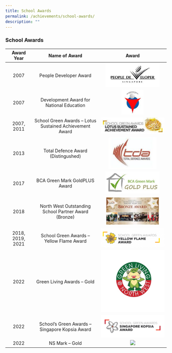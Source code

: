 ```yaml
---
title: School Awards
permalink: /achievements/school-awards/
description: ""
---
```

### **School Awards**

| Award Year | Name of Award | Award |
|:---:|:---:|:---:|
| 2007 | People Developer Award | <img src="/images/sch%20award%201.png" style="width:85%"> |
| 2007 | Development Award for National Education | <img src="/images/sch%20award%202.png" style="width:35%">|
| 2007, 2011 | School Green Awards – Lotus Sustained Achievement Award | ![](/images/sch%20award%203.png) |
| 2013 | Total Defence Award (Distingushed) |<img src="/images/sch%20award%205.png" style="width:75%">  |
| 2017 | BCA Green Mark GoldPLUS Award | <img src="/images/sch%20award%206.png" style="width:85%">|
| 2018 | North West Outstanding School Partner Award (Bronze) |<img src="/images/sch%20award%207.png" style="width:85%"> |
| 2018, 2019, 2021 | School Green Awards – Yellow Flame Award | ![](/images/sch%20award%208.png) |
| 2022 | Green Living Awards – Gold |![](/images/Logo_green%20living.jpg) |
| 2022 | School’s Green Awards – Singapore Kopsia Award | ![](/images/Singapre%20Kopsia%20Award.png) |
| 2022 | NS Mark – Gold | ![](/images/NSmark%20Gold.png)